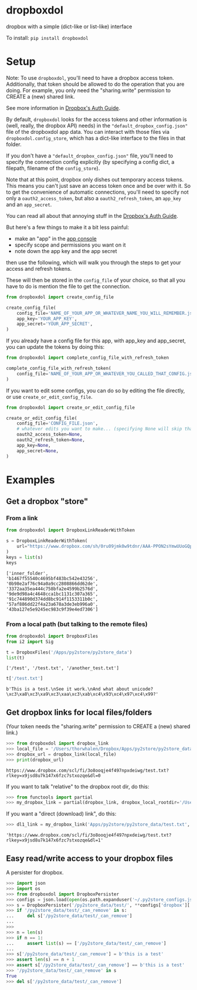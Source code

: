 # dropboxdol

dropbox with a simple (dict-like or list-like) interface


To install:	```pip install dropboxdol```


# Setup

Note: To use `dropboxdol`, you'll need to have a dropbox access token. 
Additionally, that token should be allowed to do the operation that you are doing. 
For example, you only need the "sharing.write" permission to CREATE a (new) shared link. 

See more information in [Dropbox's Auth Guide](https://developers.dropbox.com/oauth-guide). 


By default, `dropboxdol` looks for the access tokens and other information is 
(well, really, the dropbox API) needs)
in the `"default_dropbox_config.json"` file of the dropboxdol app data. 
You can interact with those files via `dropboxdol.config_store`, which has a dict-like interface to the files in that folder. 

If you don't have a `"default_dropbox_config.json"` file, you'll need to specify the 
connection config explicitly (by specifying a config dict, a filepath, filename of the 
`config_store`).

Note that at this point, dropbox only dishes out temporary access tokens.
This means you can't just save an access token once and be over with it. 
So to get the convenience of automatic connections, you'll need to specify not only a 
`oauth2_access_token`, but also a `oauth2_refresh_token`, an `app_key` and an `app_secret`. 

You can read all about that annoying stuff in the [Dropbox's Auth Guide](https://developers.dropbox.com/oauth-guide).

But here's a few things to make it a bit less painful:
* make an "app" in the [app console](https://www.dropbox.com/developers/apps?_tk=pilot_lp&_ad=topbar4&_camp=myapps)
* specify scope and permissions you want on it
* note down the app key and the app secret

then use the following, which will walk you through the steps to get your access and refresh tokens.

These will then be stored in the `config_file` of your choice, so that all you have to 
do is mention the file to get the connection.

```python
from dropboxdol import create_config_file

create_config_file(
    config_file='NAME_OF_YOUR_APP_OR_WHATEVER_NAME_YOU_WILL_REMEMBER.json',
    app_key='YOUR_APP_KEY', 
    app_secret='YOUR_APP_SECRET',
)
```

If you already have a config file for this app, with app_key and app_secret, 
you can update the tokens by doing this:

```python
from dropboxdol import complete_config_file_with_refresh_token

complete_config_file_with_refresh_token(
    config_file='NAME_OF_YOUR_APP_OR_WHATEVER_YOU_CALLED_THAT_CONFIG.json',
)
```

If you want to edit some configs, you can do so by editing the file directly, or use 
`create_or_edit_config_file`.

```python
from dropboxdol import create_or_edit_config_file

create_or_edit_config_file(
    config_file='CONFIG_FILE.json',
    # whatever edits you want to make... (specifying None will skip that config, leaving it unchanged)
    oauth2_access_token=None,
    oauth2_refresh_token=None,
    app_key=None,
    app_secret=None,
)
```

# Examples 


## Get a dropbox "store"

### From a link

```python
from dropboxdol import DropboxLinkReaderWithToken

s = DropboxLinkReaderWithToken(
    url="https://www.dropbox.com/sh/0ru09jmk0w9tdnr/AAA-PPON2sYmwUUoGQpBQh1Ia?dl=0"
)
keys = list(s)
keys
```

    ['inner_folder',
    'b1467f55540c4695bf483bc542e43256',
    '0b98e2af76c94a0a9cc2808866dd62de',
    '3372aa35ea444c758bfa2e4599b2576d',
    '9de9d98a4c4648cca1bc1131c307a365',
    '91c744890d374dd8bc914f1153311b0c',
    '57af886dd22f4a23a678a3de3eb996a0',
    '43ba127e5e9245ec983c9f39e4ed7306']


### From a local path (but talking to the remote files)

```python
from dropboxdol import DropboxFiles
from i2 import Sig 

t = DropboxFiles('/Apps/py2store/py2store_data')
list(t)
```

    ['/test', '/test.txt', '/another_test.txt']

```python
t['/test.txt']
```

    b'This is a test.\nSee it work.\nAnd what about unicode? \xc3\xa8\xc3\xa9\xc3\xaa\xc3\xab\xc4\x93\xc4\x97\xc4\x99?'


## Get dropbox links for local files/folders

(Your token needs the "sharing.write" permission to CREATE a (new) shared link.)

```python
>>> from dropboxdol import dropbox_link
>>> local_file = '/Users/thorwhalen/Dropbox/Apps/py2store/py2store_data/test.txt'
>>> dropbox_url = dropbox_link(local_file)
>>> print(dropbox_url)
```

    https://www.dropbox.com/scl/fi/3o8ooqje4f497npxdeiwg/test.txt?rlkey=x9jsd8u7k147x6fzc7stxozqe&dl=0

If you want to talk "relative" to the dropbox root dir, do this:

```python
>>> from functools import partial
>>> my_dropbox_link = partial(dropbox_link, dropbox_local_rootdir='/Users/thorwhalen/Dropbox')
```

If you want a "direct (download) link", do this:

```python
>>> dl1_link = my_dropbox_link('Apps/py2store/py2store_data/test.txt', dl=1)
```

    'https://www.dropbox.com/scl/fi/3o8ooqje4f497npxdeiwg/test.txt?rlkey=x9jsd8u7k147x6fzc7stxozqe&dl=1'


## Easy read/write access to your dropbox files 

A persister for dropbox.

```python
>>> import json
>>> import os
>>> from dropboxdol import DropboxPersister
>>> configs = json.load(open(os.path.expanduser('~/.py2store_configs.json')))
>>> s = DropboxPersister('/py2store_data/test/', **configs['dropbox']['__init__kwargs'])
>>> if '/py2store_data/test/_can_remove' in s:
...     del s['/py2store_data/test/_can_remove']
...
>>>
>>> n = len(s)
>>> if n == 1:
...     assert list(s) == ['/py2store_data/test/_can_remove']
...
>>> s['/py2store_data/test/_can_remove'] = b'this is a test'
>>> assert len(s) == n + 1
>>> assert s['/py2store_data/test/_can_remove'] == b'this is a test'
>>> '/py2store_data/test/_can_remove' in s
True
>>> del s['/py2store_data/test/_can_remove']
```


